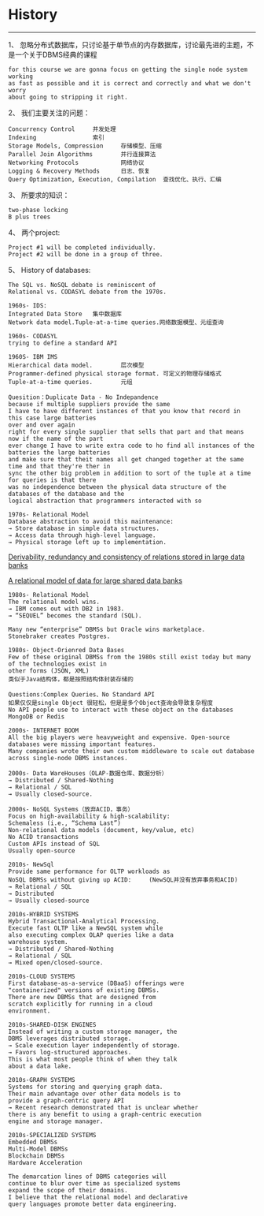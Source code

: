 # History
---

1、 忽略分布式数据库，只讨论基于单节点的内存数据库，讨论最先进的主题，不是一个关于DBMS经典的课程

    for this course we are gonna focus on getting the single node system working
    as fast as possible and it is correct and correctly and what we don't worry 
    about going to stripping it right.
2、 我们主要关注的问题：

    Concurrency Control     并发处理
    Indexing                索引
    Storage Models, Compression     存储模型、压缩
    Parallel Join Algorithms        并行连接算法
    Networking Protocols            网络协议
    Logging & Recovery Methods      日志、恢复
    Query Optimization, Execution, Compilation  查找优化、执行、汇编

3、 所要求的知识：

    two-phase locking
    B plus trees

4、 两个project:

    Project #1 will be completed individually.
    Project #2 will be done in a group of three.

5、 History of databases:

    The SQL vs. NoSQL debate is reminiscent of
    Relational vs. CODASYL debate from the 1970s.

    1960s- IDS:
    Integrated Data Store   集中数据库
    Network data model.Tuple-at-a-time queries.网络数据模型、元组查询

    1960s- CODASYL
    trying to define a standard API

    1960S- IBM IMS
    Hierarchical data model.        层次模型
    Programmer-defined physical storage format. 可定义的物理存储格式
    Tuple-at-a-time queries.        元组
    
    Quesition：Duplicate Data - No Indepandence 
    because if multiple suppliers provide the same 
    I have to have different instances of that you know that record in this case large batteries
    over and over again
    right for every single supplier that sells that part and that means now if the name of the part
    ever change I have to write extra code to ho find all instances of the batteries the large batteries
    and make sure that theit names all get changed together at the same time and that they're ther in
    sync the other big problem in addition to sort of the tuple at a time for queries is that there 
    was no independence between the physical data structure of the databases of the database and the 
    logical abstraction that programmers interacted with so

    1970s- Relational Model
    Database abstraction to avoid this maintenance:
    → Store database in simple data structures.
    → Access data through high-level language.
    → Physical storage left up to implementation.

[Derivability, redundancy and consistency of relations stored in large data banks](https://dl.acm.org/doi/10.1145/1558334.1558336)

[A relational model of data for large shared data banks](https://dl.acm.org/doi/10.1145/362384.362685)

    1980s- Relational Model
    The relational model wins.
    → IBM comes out with DB2 in 1983.
    → “SEQUEL” becomes the standard (SQL).
    
    Many new “enterprise” DBMSs but Oracle wins marketplace.
    Stonebraker creates Postgres.
    
    1980s- Object-Orienred Data Bases
    Few of these original DBMSs from the 1980s still exist today but many of the technologies exist in
    other forms (JSON, XML)
    类似于Java结构体，都是按照结构体封装存储的

    Questions:Complex Queries、No Standard API
    如果仅仅是single Object 很轻松，但是是多个Object查询会导致复杂程度
    No API people use to interact with these object on the databases MongoDB or Redis

    2000s- INTERNET BOOM
    All the big players were heavyweight and expensive. Open-source databases were missing important features.
    Many companies wrote their own custom middleware to scale out database across single-node DBMS instances.

    2000s- Data WareHouses（OLAP-数据仓库、数据分析）
    → Distributed / Shared-Nothing
    → Relational / SQL
    → Usually closed-source.

    2000s- NoSQL Systems（放弃ACID，事务）
    Focus on high-availability & high-scalability:
    Schemaless (i.e., “Schema Last”)
    Non-relational data models (document, key/value, etc)
    No ACID transactions
    Custom APIs instead of SQL
    Usually open-source

    2010s- NewSql
    Provide same performance for OLTP workloads as
    NoSQL DBMSs without giving up ACID:     (NewSQL并没有放弃事务和ACID)
    → Relational / SQL
    → Distributed
    → Usually closed-source

    2010s-HYBRID SYSTEMS
    Hybrid Transactional-Analytical Processing.
    Execute fast OLTP like a NewSQL system while
    also executing complex OLAP queries like a data
    warehouse system.
    → Distributed / Shared-Nothing
    → Relational / SQL
    → Mixed open/closed-source.

    2010s-CLOUD SYSTEMS
    First database-as-a-service (DBaaS) offerings were
    "containerized" versions of existing DBMSs.
    There are new DBMSs that are designed from
    scratch explicitly for running in a cloud
    environment.

    2010s-SHARED-DISK ENGINES
    Instead of writing a custom storage manager, the
    DBMS leverages distributed storage.
    → Scale execution layer independently of storage.
    → Favors log-structured approaches.
    This is what most people think of when they talk
    about a data lake.

    2010s-GRAPH SYSTEMS
    Systems for storing and querying graph data.
    Their main advantage over other data models is to
    provide a graph-centric query API
    → Recent research demonstrated that is unclear whether
    there is any benefit to using a graph-centric execution
    engine and storage manager.

    2010s-SPECIALIZED SYSTEMS
    Embedded DBMSs
    Multi-Model DBMSs
    Blockchain DBMSs
    Hardware Acceleration

    The demarcation lines of DBMS categories will
    continue to blur over time as specialized systems
    expand the scope of their domains.
    I believe that the relational model and declarative
    query languages promote better data engineering.